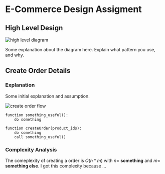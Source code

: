 # E-Commerce Design Assigment

## High Level Design

![high level diagram](https://user-images.githubusercontent.com/9874779/218235900-aa0dadd1-a9d1-46ba-a4c4-6e49e8382424.png)

Some explanation about the diagram here. Explain what pattern you use, and why.

## Create Order Details

### Explanation

Some initial explanation and assumption.

<!-- 
This sequence diagram is created using https://sequencediagram.org/ with this code:

title Create Order Flow

actor User

User -> component1: create order request
activate component1
component1 ->component2: do something
activate component2
component2 ->component1: return something
deactivate component2
component1 ->component3: do something
activate component3
component3 ->component1: return something
deactivate component3
component1 ->User: 200 OK
deactivate component1
-->

![create order flow](https://user-images.githubusercontent.com/9874779/218236081-1c79cdf4-4193-409f-b3a7-37465fef11cd.png)

```pseudocode
function something_useful():
    do something

function createOrder(product_ids):
    do something
    call something_useful()
```

### Complexity Analysis

The comeplexity of creating a order is $O(n*m)$ with $n =$ **something** and $m =$ **something else**. I got this complexity because ...

